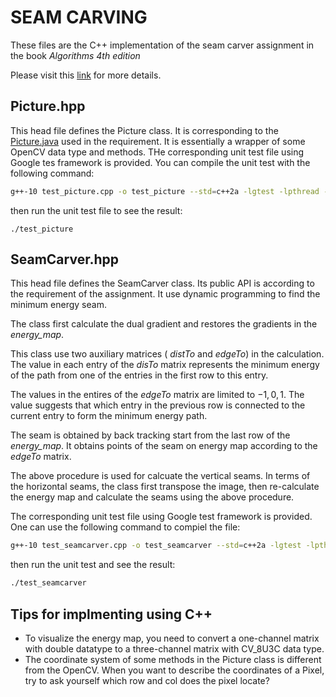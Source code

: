 # SEAM CARVING

These files are the C++ implementation of the seam carver assignment in the book *Algorithms 4th edition*

Please visit this [link](https://coursera.cs.princeton.edu/algs4/assignments/seam/specification.php) for more details.

## Picture.hpp

This head file defines the Picture class. It is corresponding to the [Picture.java](https://algs4.cs.princeton.edu/code/javadoc/edu/princeton/cs/algs4/Picture.html) used in the requirement. It is essentially a wrapper of some OpenCV data type and methods. THe corresponding unit test file using Google tes framework is provided. You can compile the unit test with the following command:

```bash
g++-10 test_picture.cpp -o test_picture --std=c++2a -lgtest -lpthread -lstdc++fs `pkg-config opencv4 --libs --cflags`
```

then run the unit test file to see the result:

```
./test_picture
```

## SeamCarver.hpp
This head file defines the SeamCarver class. Its public API is according to the requirement of the assignment. It use dynamic programming to find the minimum energy seam. 

The class first calculate the dual gradient and restores the gradients in the *energy_map*.

This class use two auxiliary matrices ( *distTo* and *edgeTo*) in the calculation. The value in each entry of the *disTo* matrix represents the minimum energy of the path from one of the entries in the first row to this entry. 

The values in the entires of the *edgeTo* matrix are limited to ${-1,0,1}$. The value suggests that which entry in the previous row is connected to the current entry to form the minimum energy path.

The seam is obtained by back tracking start from the last row of the *energy_map*. It obtains points of the seam on energy map according to the *edgeTo* matrix.

The above procedure is used for calcuate the vertical seams. In terms of the horizontal seams, the class first transpose the image, then re-calculate the energy map and calculate the seams using the above procedure.

The corresponding unit test file using Google test framework is provided. One can use the following command to compiel the file:

```bash
g++-10 test_seamcarver.cpp -o test_seamcarver --std=c++2a -lgtest -lpthread -lstdc++fs `pkg-config opencv4 --libs --cflags`
```

then run the unit test and see the result:

```bash
./test_seamcarver
```

## Tips for implmenting using C++

- To visualize the energy map, you need to convert a one-channel matrix with double datatype to  a three-channel matrix with CV_8U3C data type.
- The coordinate system of some methods in the Picture class is different from the OpenCV. When you want to describe the coordinates of a Pixel, try to ask yourself which row and col does the pixel locate?


